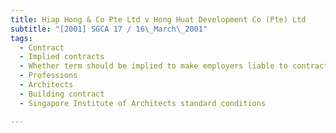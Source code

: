 ```yaml
---
title: Hiap Hong & Co Pte Ltd v Hong Huat Development Co (Pte) Ltd 
subtitle: "[2001] SGCA 17 / 16\_March\_2001"
tags:
  - Contract
  - Implied contracts
  - Whether term should be implied to make employers liable to contractors for defaults of architects in performance of certification duties
  - Professions
  - Architects
  - Building contract
  - Singapore Institute of Architects standard conditions

---
```


